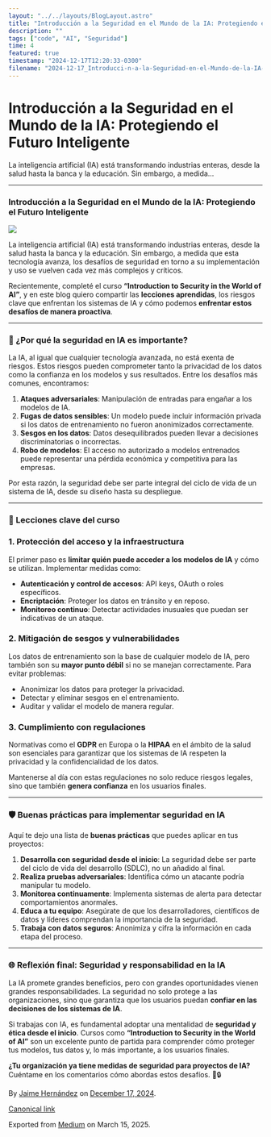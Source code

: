 ```yaml
---
layout: "../../layouts/BlogLayout.astro"
title: "Introducción a la Seguridad en el Mundo de la IA: Protegiendo el Futuro Inteligente"
description: ""
tags: ["code", "AI", "Seguridad"]
time: 4
featured: true
timestamp: "2024-12-17T12:20:33-0300"
filename: "2024-12-17_Introducci-n-a-la-Seguridad-en-el-Mundo-de-la-IA--Protegiendo-el-Futuro-Inteligente-fd385b35e71a"
---
```


Introducción a la Seguridad en el Mundo de la IA: Protegiendo el Futuro Inteligente
===================================================================================

La inteligencia artificial (IA) está transformando industrias enteras, desde la salud hasta la banca y la educación. Sin embargo, a medida…

* * *

### Introducción a la Seguridad en el Mundo de la IA: Protegiendo el Futuro Inteligente

![](https://cdn-images-1.medium.com/max/800/1*jbYPTzQf2xt1zkw6NPrDfA.jpeg)

La inteligencia artificial (IA) está transformando industrias enteras, desde la salud hasta la banca y la educación. Sin embargo, a medida que esta tecnología avanza, los desafíos de seguridad en torno a su implementación y uso se vuelven cada vez más complejos y críticos.

Recientemente, completé el curso **“Introduction to Security in the World of AI”**, y en este blog quiero compartir las **lecciones aprendidas**, los riesgos clave que enfrentan los sistemas de IA y cómo podemos **enfrentar estos desafíos de manera proactiva**.

* * *

### 🚨 ¿Por qué la seguridad en IA es importante?

La IA, al igual que cualquier tecnología avanzada, no está exenta de riesgos. Estos riesgos pueden comprometer tanto la privacidad de los datos como la confianza en los modelos y sus resultados. Entre los desafíos más comunes, encontramos:

1.  **Ataques adversariales**: Manipulación de entradas para engañar a los modelos de IA.
2.  **Fugas de datos sensibles**: Un modelo puede incluir información privada si los datos de entrenamiento no fueron anonimizados correctamente.
3.  **Sesgos en los datos**: Datos desequilibrados pueden llevar a decisiones discriminatorias o incorrectas.
4.  **Robo de modelos**: El acceso no autorizado a modelos entrenados puede representar una pérdida económica y competitiva para las empresas.

Por esta razón, la seguridad debe ser parte integral del ciclo de vida de un sistema de IA, desde su diseño hasta su despliegue.

* * *

### 🔑 Lecciones clave del curso

### 1\. Protección del acceso y la infraestructura

El primer paso es **limitar quién puede acceder a los modelos de IA** y cómo se utilizan. Implementar medidas como:

*   **Autenticación y control de accesos**: API keys, OAuth o roles específicos.
*   **Encriptación**: Proteger los datos en tránsito y en reposo.
*   **Monitoreo continuo**: Detectar actividades inusuales que puedan ser indicativas de un ataque.

### 2\. Mitigación de sesgos y vulnerabilidades

Los datos de entrenamiento son la base de cualquier modelo de IA, pero también son su **mayor punto débil** si no se manejan correctamente. Para evitar problemas:

*   Anonimizar los datos para proteger la privacidad.
*   Detectar y eliminar sesgos en el entrenamiento.
*   Auditar y validar el modelo de manera regular.

### 3\. Cumplimiento con regulaciones

Normativas como el **GDPR** en Europa o la **HIPAA** en el ámbito de la salud son esenciales para garantizar que los sistemas de IA respeten la privacidad y la confidencialidad de los datos.

Mantenerse al día con estas regulaciones no solo reduce riesgos legales, sino que también **genera confianza** en los usuarios finales.

* * *

### 🛡️ Buenas prácticas para implementar seguridad en IA

Aquí te dejo una lista de **buenas prácticas** que puedes aplicar en tus proyectos:

1.  **Desarrolla con seguridad desde el inicio**: La seguridad debe ser parte del ciclo de vida del desarrollo (SDLC), no un añadido al final.
2.  **Realiza pruebas adversariales**: Identifica cómo un atacante podría manipular tu modelo.
3.  **Monitorea continuamente**: Implementa sistemas de alerta para detectar comportamientos anormales.
4.  **Educa a tu equipo**: Asegúrate de que los desarrolladores, científicos de datos y líderes comprendan la importancia de la seguridad.
5.  **Trabaja con datos seguros**: Anonimiza y cifra la información en cada etapa del proceso.

* * *

### 🌐 Reflexión final: Seguridad y responsabilidad en la IA

La IA promete grandes beneficios, pero con grandes oportunidades vienen grandes responsabilidades. La seguridad no solo protege a las organizaciones, sino que garantiza que los usuarios puedan **confiar en las decisiones de los sistemas de IA**.

Si trabajas con IA, es fundamental adoptar una mentalidad de **seguridad y ética desde el inicio**. Cursos como **“Introduction to Security in the World of AI”** son un excelente punto de partida para comprender cómo proteger tus modelos, tus datos y, lo más importante, a los usuarios finales.

**¿Tu organización ya tiene medidas de seguridad para proyectos de IA?** Cuéntame en los comentarios cómo abordas estos desafíos. 🚀🔒

By [Jaime Hernández](https://medium.com/@devjaime) on [December 17, 2024](https://medium.com/p/fd385b35e71a).

[Canonical link](https://medium.com/@devjaime/introducci%C3%B3n-a-la-seguridad-en-el-mundo-de-la-ia-protegiendo-el-futuro-inteligente-fd385b35e71a)

Exported from [Medium](https://medium.com) on March 15, 2025.
